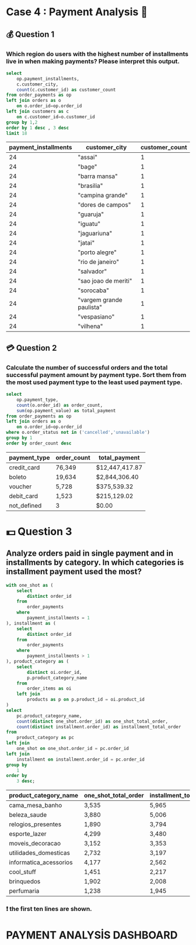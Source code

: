 # Case 4 : Payment Analysis 💸
## 💰 Question 1
### Which region do users with the highest number of installments live in when making payments? Please interpret this output.
````sql
select 
	op.payment_installments,
	c.customer_city,
	count(c.customer_id) as customer_count
from order_payments as op
left join orders as o 
	on o.order_id=op.order_id
left join customers as c 
	on c.customer_id=o.customer_id 
group by 1,2
order by 1 desc , 3 desc
limit 18
````
| payment_installments | customer_city           | customer_count |
|----------------------|-------------------------|----------------|
| 24                   | "assai"                 | 1              |
| 24                   | "bage"                  | 1              |
| 24                   | "barra mansa"           | 1              |
| 24                   | "brasilia"              | 1              |
| 24                   | "campina grande"        | 1              |
| 24                   | "dores de campos"       | 1              |
| 24                   | "guaruja"               | 1              |
| 24                   | "iguatu"                | 1              |
| 24                   | "jaguariuna"            | 1              |
| 24                   | "jatai"                 | 1              |
| 24                   | "porto alegre"          | 1              |
| 24                   | "rio de janeiro"        | 1              |
| 24                   | "salvador"              | 1              |
| 24                   | "sao joao de meriti"    | 1              |
| 24                   | "sorocaba"              | 1              |
| 24                   | "vargem grande paulista"| 1              |
| 24                   | "vespasiano"            | 1              |
| 24                   | "vilhena"               | 1              |

## 💳 Question 2 
### Calculate the number of successful orders and the total successful payment amount by payment type. Sort them from the most used payment type to the least used payment type.
````sql
select 
	op.payment_type,
	count(o.order_id) as order_count,
	sum(op.payment_value) as total_payment
from order_payments as op
left join orders as o 
	on o.order_id=op.order_id
where o.order_status not in ('cancelled','unavailable') 
group by 1
order by order_count desc
````
| payment_type  | order_count | total_payment  |
| ------------- | ----------- | --------------- |
| credit_card   | 76,349      | $12,447,417.87 |
| boleto        | 19,634      | $2,844,306.40  |
| voucher       | 5,728       | $375,539.32    |
| debit_card    | 1,523       | $215,129.02    |
| not_defined   | 3           | $0.00          |

# 💵 Question 3
## Analyze orders paid in single payment and in installments by category. In which categories is installment payment used the most?
````sql
with one_shot as (
    select
        distinct order_id
    from
        order_payments
    where
        payment_installments = 1
), installment as (
    select
        distinct order_id
    from
        order_payments
    where
        payment_installments > 1
), product_category as (
    select
        distinct oi.order_id,
        p.product_category_name
    from
        order_items as oi
    left join
        products as p on p.product_id = oi.product_id
)
select
    pc.product_category_name,
    count(distinct one_shot.order_id) as one_shot_total_order,
    count(distinct installment.order_id) as installment_total_order
from
    product_category as pc
left join
    one_shot on one_shot.order_id = pc.order_id
left join
    installment on installment.order_id = pc.order_id
group by
    1
order by
    3 desc;
````
| product_category_name   | one_shot_total_order | installment_total_order |
|------------------------|----------------------|-------------------------|
| cama_mesa_banho         | 3,535                | 5,965                   |
| beleza_saude            | 3,880                | 5,006                   |
| relogios_presentes      | 1,890                | 3,794                   |
| esporte_lazer           | 4,299                | 3,480                   |
| moveis_decoracao        | 3,152                | 3,353                   |
| utilidades_domesticas   | 2,732                | 3,197                   |
| informatica_acessorios  | 4,177                | 2,562                   |
| cool_stuff             | 1,451                | 2,217                   |
| brinquedos              | 1,902                | 2,008                   |
| perfumaria              | 1,238                | 1,945                   |

### ❗ the first ten lines are shown.
# PAYMENT ANALYSİS DASHBOARD 
